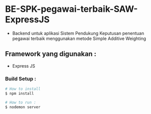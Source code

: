 # BE-SPK-pegawai-terbaik-SAW-ExpressJS
* Backend untuk aplikasi Sistem Pendukung Keputusan penentuan pegawai terbaik menggunakan metode Simple Additive Weighting

## Framework yang digunakan :
* Express JS

### Build Setup :
```bash
# How to install
$ npm install

# How to run :
$ nodemon server
```
